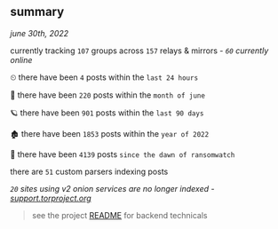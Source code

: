 
## summary
_june 30th, 2022_

currently tracking `107` groups across `157` relays & mirrors - _`60` currently online_

⏲ there have been `4` posts within the `last 24 hours`

🦈 there have been `220` posts within the `month of june`

🪐 there have been `901` posts within the `last 90 days`

🏚 there have been `1853` posts within the `year of 2022`

🦕 there have been `4139` posts `since the dawn of ransomwatch`

there are `51` custom parsers indexing posts

_`20` sites using v2 onion services are no longer indexed - [support.torproject.org](https://support.torproject.org/onionservices/v2-deprecation/)_

> see the project [README](https://github.com/joshhighet/ransomwatch#ransomwatch--) for backend technicals
